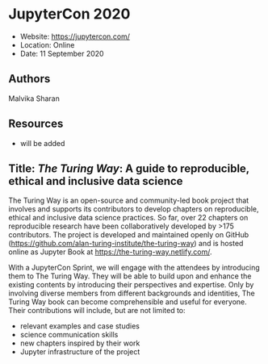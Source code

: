 # JupyterCon 2020

- Website: https://jupytercon.com/
- Location: Online
- Date: 11 September 2020

## Authors

Malvika Sharan

## Resources

- will be added

## Title: _The Turing Way_: A guide to reproducible, ethical and inclusive data science

The Turing Way is an open-source and community-led book project that involves and supports its contributors to develop chapters on reproducible, ethical and inclusive data science practices.
So far, over 22 chapters on reproducible research have been collaboratively developed by >175 contributors.
The project is developed and maintained openly on GitHub (https://github.com/alan-turing-institute/the-turing-way) and is hosted online as Jupyter Book at https://the-turing-way.netlify.com/.

With a JupyterCon Sprint, we will engage with the attendees by introducing them to The Turing Way. They will be able to build upon and enhance the existing contents by introducing their perspectives and expertise.
Only by involving diverse members from different backgrounds and identities, The Turing Way book can become comprehensible and useful for everyone.
Their contributions will include, but are not limited to:
- relevant examples and case studies
- science communication skills
- new chapters inspired by their work
- Jupyter infrastructure of the project

